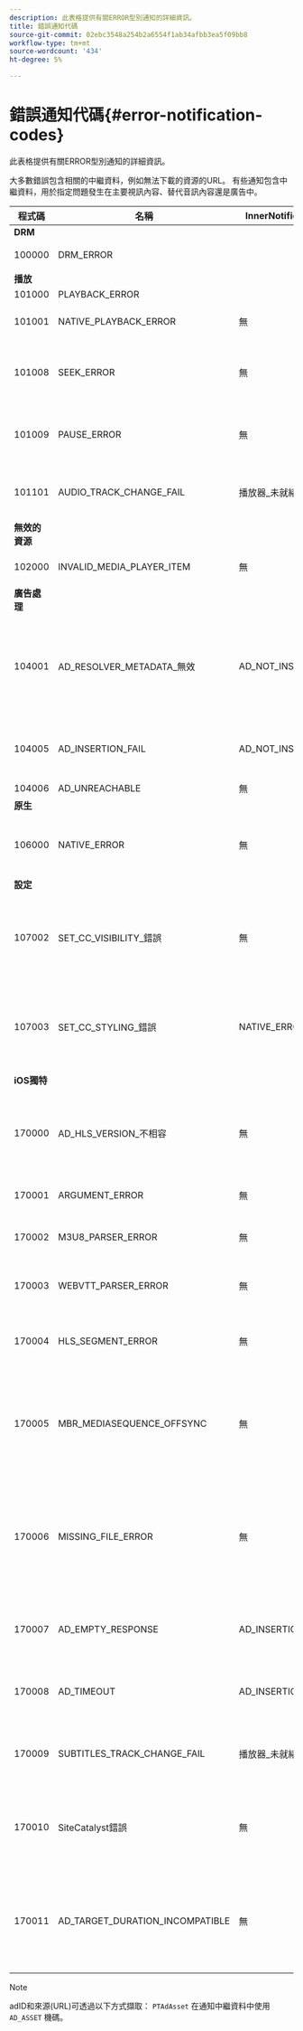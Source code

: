 ```yaml
---
description: 此表格提供有關ERROR型別通知的詳細資訊。
title: 錯誤通知代碼
source-git-commit: 02ebc3548a254b2a6554f1ab34afbb3ea5f09bb8
workflow-type: tm+mt
source-wordcount: '434'
ht-degree: 5%

---
```


# 錯誤通知代碼{#error-notification-codes}

此表格提供有關ERROR型別通知的詳細資訊。

<!--<a id="section_D29404228F5E4B818642CBA6A0D39546"></a>-->

大多數錯誤包含相關的中繼資料，例如無法下載的資源的URL。 有些通知包含中繼資料，用於指定問題發生在主要視訊內容、替代音訊內容還是廣告中。

<table frame="all" colsep="1" rowsep="1" id="table_8B61210A406A45ACBE37FC29729DDE22"> 
 <thead> 
  <tr rowsep="1"> 
   <th colname="1" class="entry"> 程式碼 </th> 
   <th colname="2" class="entry"> 名稱 </th> 
   <th colname="3" class="entry"> InnerNotification </th> 
   <th colname="4" class="entry"> 中繼資料索引鍵 </th> 
   <th colname="5" class="entry"> 註解 </th> 
  </tr> 
 </thead>
 <tbody> 
  <tr rowsep="1"> 
   <td colname="1"><b>DRM</b> </td> 
   <td colname="2"> </td> 
   <td colname="3"> </td> 
   <td colname="4"> </td> 
   <td colname="5"> </td> 
  </tr> 
  <tr rowsep="1"> 
   <td colname="1"><span class="codeph"> 100000 </span> </td> 
   <td colname="2"><span class="codeph"> DRM_ERROR </span> </td> 
   <td colname="3"> </td> 
   <td colname="4"><span class="codeph"> 主要DRM代碼 </span><span class="codeph"> 次要_DRM_CODE </span><span class="codeph"> 說明 </span> </td> 
   <td colname="5"></td> 
  </tr> 
  <tr rowsep="1"> 
   <td colname="1"><b>播放</b> </td> 
   <td colname="2"> </td> 
   <td colname="3"> </td> 
   <td colname="4"> </td> 
   <td colname="5"> </td> 
  </tr> 
  <tr rowsep="1"> 
   <td colname="1"><span class="codeph"> 101000 </span> </td> 
   <td colname="2"><span class="codeph"> PLAYBACK_ERROR </span> </td> 
   <td colname="3"></td> 
   <td colname="4"></td> 
   <td colname="5"> </td> 
  </tr> 
  <tr rowsep="1"> 
   <td colname="1"><span class="codeph"> 101001 </span> </td> 
   <td colname="2"><span class="codeph"> NATIVE_PLAYBACK_ERROR </span> </td> 
   <td colname="3"> 無 </td> 
   <td colname="4"><span class="codeph"> 說明 </span><span class="codeph"> INTERNAL_ERROR </span><span class="codeph"> URL </span> </td> 
   <td colname="5"> </td> 
  </tr> 
  <tr rowsep="1"> 
   <td colname="1"><span class="codeph"> 101008 </span> </td> 
   <td colname="2"><span class="codeph"> SEEK_ERROR </span> </td> 
   <td colname="3"> 無 </td> 
   <td colname="4"><span class="codeph"> 說明</span> </td> 
   <td colname="5"> <p>執行搜尋作業時發生錯誤。 </p> </td> 
  </tr> 
  <tr rowsep="1"> 
   <td colname="1"><span class="codeph"> 101009 </span> </td> 
   <td colname="2"><span class="codeph"> PAUSE_ERROR </span> </td> 
   <td colname="3"> 無 </td> 
   <td colname="4"> <p>無 </p> </td> 
   <td colname="5"> <p>執行暫停作業時發生錯誤。 </p> </td> 
  </tr> 
  <tr rowsep="1"> 
   <td colname="1"><span class="codeph"> 101101 </span> </td> 
   <td colname="2"><span class="codeph"> AUDIO_TRACK_CHANGE_FAIL </span> </td> 
   <td colname="3"><span class="codeph"> 播放器_未就緒 </span> </td> 
   <td colname="4"> 無 </td> 
   <td colname="5"> <p>  </p> <p>  </p>
    <!-- workaround for PDF having too much negative kerning in column 2 --> </td> 
  </tr> 
  <tr rowsep="1"> 
   <td colname="1"><b>無效的資源</b> </td> 
   <td colname="2"> </td> 
   <td colname="3"> </td> 
   <td colname="4"> </td> 
   <td colname="5"> </td> 
  </tr> 
  <tr rowsep="1"> 
   <td colname="1"><span class="codeph"> 102000 </span> </td> 
   <td colname="2"><span class="codeph"> INVALID_MEDIA_PLAYER_ITEM </span> </td> 
   <td colname="3"> <p>無 </p> </td> 
   <td colname="4"> 無 </td> 
   <td colname="5"> </td> 
  </tr> 
  <tr rowsep="1"> 
   <td colname="1"><b>廣告處理</b> </td> 
   <td colname="2"> </td> 
   <td colname="3"> </td> 
   <td colname="4"> </td> 
   <td colname="5"> </td> 
  </tr> 
  <tr rowsep="1"> 
   <td colname="1"><span class="codeph"> 104001 </span> </td> 
   <td colname="2"><span class="codeph"> AD_RESOLVER_METADATA_無效 </span> </td> 
   <td colname="3"> <span class="codeph"> AD_NOT_INSERTED</span> </td> 
   <td colname="4"> <p>無 </p> </td> 
   <td colname="5"> <p>由於廣告中繼資料格式無效，廣告解析失敗。 </p> </td> 
  </tr> 
  <tr rowsep="1"> 
   <td colname="1"><span class="codeph"> 104005 </span> </td> 
   <td colname="2"><span class="codeph"> AD_INSERTION_FAIL </span> </td> 
   <td colname="3"> <span class="codeph"> AD_NOT_INSERTED </span> </td> 
   <td colname="4"> <p>無 </p> </td> 
   <td colname="5"> <p>廣告解析階段已失敗。 </p> </td> 
  </tr> 
  <tr rowsep="1"> 
   <td colname="1"><span class="codeph"> 104006 </span> </td> 
   <td colname="2"><span class="codeph"> AD_UNREACHABLE </span> </td> 
   <td colname="3"> 無 </td> 
   <td colname="4"> 無 </td> 
   <td colname="5"> </td> 
  </tr> 
  <tr rowsep="1"> 
   <td colname="1"><b>原生</b> </td> 
   <td colname="2"> </td> 
   <td colname="3"> </td> 
   <td colname="4"> </td> 
   <td colname="5"> </td> 
  </tr> 
  <tr rowsep="1"> 
   <td colname="1"><span class="codeph"> 106000 </span> </td> 
   <td colname="2"><span class="codeph"> NATIVE_ERROR </span> </td> 
   <td colname="3"> 無 </td> 
   <td colname="4"> <span class="codeph"> INTERNAL_ERROR </span> </td> 
   <td colname="5"> <p>發生低階iOS錯誤。 </p> </td> 
  </tr> 
  <tr rowsep="1"> 
   <td colname="1"><b>設定</b> </td> 
   <td colname="2"> </td> 
   <td colname="3"> </td> 
   <td colname="4"> </td> 
   <td colname="5"> </td> 
  </tr> 
  <tr rowsep="1"> 
   <td colname="1"><span class="codeph"> 107002 </span> </td> 
   <td colname="2"><span class="codeph"> SET_CC_VISIBILITY_錯誤 </span> </td> 
   <td colname="3"> 無 </td> 
   <td colname="4"> <p>無 </p> </td> 
   <td colname="5"> <p>嘗試變更CC磁軌的可見度時發生錯誤。 </p> </td> 
  </tr> 
  <tr rowsep="1"> 
   <td colname="1"><span class="codeph"> 107003 </span> </td> 
   <td colname="2"><span class="codeph"> SET_CC_STYLING_錯誤 </span> </td> 
   <td colname="3"> <span class="codeph"> NATIVE_ERROR </span> </td> 
   <td colname="4"> <p>無 </p> </td> 
   <td colname="5"> <p>嘗試變更CC磁軌的樣式選項時發生錯誤。 </p> </td> 
  </tr> 
  <tr rowsep="1"> 
   <td colname="1"><b>iOS獨特</b> </td> 
   <td colname="2"> </td> 
   <td colname="3"> </td> 
   <td colname="4"> </td> 
   <td colname="5"> </td> 
  </tr> 
  <tr rowsep="1"> 
   <td colname="1"><span class="codeph"> 170000 </span> </td> 
   <td colname="2"><span class="codeph"> AD_HLS_VERSION_不相容 </span> </td> 
   <td colname="3"> 無 </td> 
   <td colname="4"> <span class="codeph"> AD_ASSET</span> </td> 
   <td colname="5"> <p>廣告的HLS版本比內容的HLS版本高。 </p> </td> 
  </tr> 
  <tr rowsep="1"> 
   <td colname="1"><span class="codeph"> 170001 </span> </td> 
   <td colname="2"><span class="codeph"> ARGUMENT_ERROR </span> </td> 
   <td colname="3"> 無 </td> 
   <td colname="4"> 無 </td> 
   <td colname="5"> <p>引數錯誤 </p> </td> 
  </tr> 
  <tr rowsep="1"> 
   <td colname="1"><span class="codeph"> 170002 </span> </td> 
   <td colname="2"><span class="codeph"> M3U8_PARSER_ERROR </span> </td> 
   <td colname="3"> 無 </td> 
   <td colname="4"><span class="codeph"> 說明 </span> </td> 
   <td colname="5"> <p>無法剖析m3u8。 </p> </td> 
  </tr> 
  <tr rowsep="1"> 
   <td colname="1"><span class="codeph"> 170003 </span> </td> 
   <td colname="2"><span class="codeph"> WEBVTT_PARSER_ERROR </span> </td> 
   <td colname="3"> 無 </td> 
   <td colname="4"> 無 </td> 
   <td colname="5"> <p>無法剖析Webvtt。 </p> </td> 
  </tr> 
  <tr rowsep="1"> 
   <td colname="1"><span class="codeph"> 170004 </span> </td> 
   <td colname="2"><span class="codeph"> HLS_SEGMENT_ERROR </span> </td> 
   <td colname="3"> 無 </td> 
   <td colname="4"><span class="codeph"> 說明 </span><span class="codeph"> URL </span><span class="codeph"> INTERNAL_ERROR </span> </td> 
   <td colname="5"> <p>區段超過變體的指定頻寬。 </p> </td> 
  </tr> 
  <tr rowsep="1"> 
   <td colname="1"><span class="codeph"> 170005 </span> </td> 
   <td colname="2"><span class="codeph"> MBR_MEDIASEQUENCE_OFFSYNC </span> </td> 
   <td colname="3"> 無 </td> 
   <td colname="4"> 無 </td> 
   <td colname="5"> <p>此MBR的所有HLS資料流上的媒體序號都未同步。 </p> </td> 
  </tr> 
  <tr rowsep="1"> 
   <td colname="1"><span class="codeph"> 170006 </span> </td> 
   <td colname="2"><span class="codeph"> MISSING_FILE_ERROR </span> </td> 
   <td colname="3"> 無 </td> 
   <td colname="4"><span class="codeph"> 說明 </span><span class="codeph"> URL </span><span class="codeph"> INTERNAL_ERROR </span> </td> 
   <td colname="5"> <p>遺失檔案或未回應。 </p> <p>HTTP 404：找不到檔案。 </p> </td> 
  </tr> 
  <tr rowsep="1"> 
   <td colname="1"><span class="codeph"> 170007 </span> </td> 
   <td colname="2"><span class="codeph"> AD_EMPTY_RESPONSE </span> </td> 
   <td colname="3"><span class="codeph"> AD_INSERTION_FAIL </span> </td> 
   <td colname="4"> 無 </td> 
   <td colname="5"> <p>無法擷取廣告。 空白回應。 </p> </td> 
  </tr> 
  <tr rowsep="1"> 
   <td colname="1"><span class="codeph"> 170008 </span> </td> 
   <td colname="2"><span class="codeph"> AD_TIMEOUT </span> </td> 
   <td colname="3"><span class="codeph"> AD_INSERTION_FAIL </span> </td> 
   <td colname="4"> 無 </td> 
   <td colname="5"> <p>無法擷取廣告。 逾時錯誤。 </p> </td> 
  </tr> 
  <tr rowsep="1"> 
   <td colname="1"><span class="codeph"> 170009 </span> </td> 
   <td colname="2"><span class="codeph"> SUBTITLES_TRACK_CHANGE_FAIL </span> </td> 
   <td colname="3"><span class="codeph"> 播放器_未就緒 </span> </td> 
   <td colname="4"> 無 </td> 
   <td colname="5"> <p>變更字幕曲目時發生錯誤。 </p> </td> 
  </tr> 
  <tr rowsep="1"> 
   <td colname="1"><span class="codeph"> 170010 </span> </td> 
   <td colname="2"><span class="codeph"> SiteCatalyst錯誤 </span> </td> 
   <td colname="3"> 無 </td> 
   <td colname="4"><span class="codeph"> 說明 </span> </td> 
   <td colname="5"> <p>Site Catalyst錯誤。 請參閱說明。 </p> </td> 
  </tr> 
  <tr rowsep="1"> 
   <td colname="1"><span class="codeph"> 170011 </span> </td> 
   <td colname="2"><span class="codeph"> AD_TARGET_DURATION_INCOMPATIBLE </span> </td> 
   <td colname="3"> 無 </td> 
   <td colname="4"> <span class="codeph"> AD_ASSET</span> </td> 
   <td colname="5"> <p>廣告的目標持續時間高於內容的目標持續時間。 </p> </td> 
  </tr> 
 </tbody> 
</table>

>[!NOTE]
>
>adID和來源(URL)可透過以下方式擷取： `PTAdAsset` 在通知中繼資料中使用 `AD_ASSET` 機碼。
